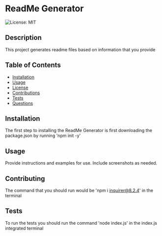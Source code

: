
  # ReadMe Generator

  ![License: MIT](https://img.shields.io/github/license/Naereen/StrapDown.js.svg)

  ## Description
  This project generates readme files based on information that you provide

  ## Table of Contents 
  - [Installation](#installation)
  - [Usage](#usage)
  - [License](#license)
  - [Contributions](#contributing)
  - [Tests](#tests)
  - [Questions](#questions)

  ## Installation
  The first step to installing the ReadMe Generator is first downloading the package.json by running 'npm init -y'

  ## Usage
  Provide instructions and examples for use. Include screenshots as needed.

  ## Contributing
  The command that you should run would be 'npm i inquirer@8.2.4' in the terminal

  ## Tests
  To run the tests you should run the command 'node index.js' in the index.js integrated terminal
  
